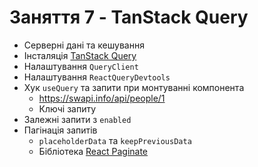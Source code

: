# Заняття 7 - TanStack Query

- Серверні дані та кешування
- Інсталяція
  [TanStack Query](https://tanstack.com/query/latest/docs/framework/react/installation)
- Налаштування `QueryClient`
- Налаштування `ReactQueryDevtools`
- Хук `useQuery` та запити при монтуванні компонента
  - https://swapi.info/api/people/1
  - Ключі запиту
- Залежні запити з `enabled`
- Пагінація запитів
  - `placeholderData` та `keepPreviousData`
  - Бібліотека [React Paginate](https://www.npmjs.com/package/react-paginate)
